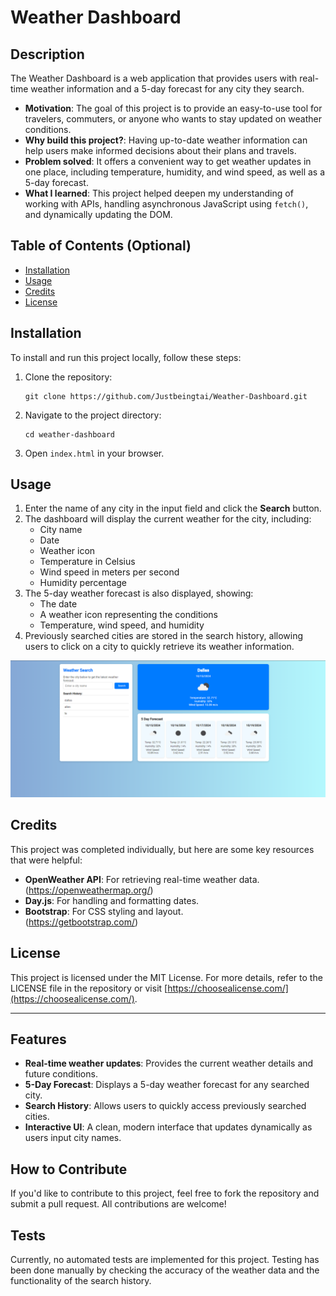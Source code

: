 # Weather Dashboard

## Description

The Weather Dashboard is a web application that provides users with real-time weather information and a 5-day forecast for any city they search. 

- **Motivation**: The goal of this project is to provide an easy-to-use tool for travelers, commuters, or anyone who wants to stay updated on weather conditions.
- **Why build this project?**: Having up-to-date weather information can help users make informed decisions about their plans and travels.
- **Problem solved**: It offers a convenient way to get weather updates in one place, including temperature, humidity, and wind speed, as well as a 5-day forecast.
- **What I learned**: This project helped deepen my understanding of working with APIs, handling asynchronous JavaScript using `fetch()`, and dynamically updating the DOM.

## Table of Contents (Optional)

- [Installation](#installation)
- [Usage](#usage)
- [Credits](#credits)
- [License](#license)

## Installation

To install and run this project locally, follow these steps:

1. Clone the repository:  
    ```
    git clone https://github.com/Justbeingtai/Weather-Dashboard.git
    ```
2. Navigate to the project directory:  
    ```
    cd weather-dashboard
    ```
3. Open `index.html` in your browser.

## Usage

1. Enter the name of any city in the input field and click the **Search** button.
2. The dashboard will display the current weather for the city, including:
   - City name
   - Date
   - Weather icon
   - Temperature in Celsius
   - Wind speed in meters per second
   - Humidity percentage
3. The 5-day weather forecast is also displayed, showing:
   - The date
   - A weather icon representing the conditions
   - Temperature, wind speed, and humidity
4. Previously searched cities are stored in the search history, allowing users to click on a city to quickly retrieve its weather information.

![Screenshot](assets/images/weather.png)

## Credits

This project was completed individually, but here are some key resources that were helpful:
- **OpenWeather API**: For retrieving real-time weather data.  
  (https://openweathermap.org/)
- **Day.js**: For handling and formatting dates.
- **Bootstrap**: For CSS styling and layout.  
  (https://getbootstrap.com/)

## License

This project is licensed under the MIT License. For more details, refer to the LICENSE file in the repository or visit [https://choosealicense.com/](https://choosealicense.com/).

---

## Features

- **Real-time weather updates**: Provides the current weather details and future conditions.
- **5-Day Forecast**: Displays a 5-day weather forecast for any searched city.
- **Search History**: Allows users to quickly access previously searched cities.
- **Interactive UI**: A clean, modern interface that updates dynamically as users input city names.

## How to Contribute

If you'd like to contribute to this project, feel free to fork the repository and submit a pull request. All contributions are welcome!

## Tests

Currently, no automated tests are implemented for this project. Testing has been done manually by checking the accuracy of the weather data and the functionality of the search history.
